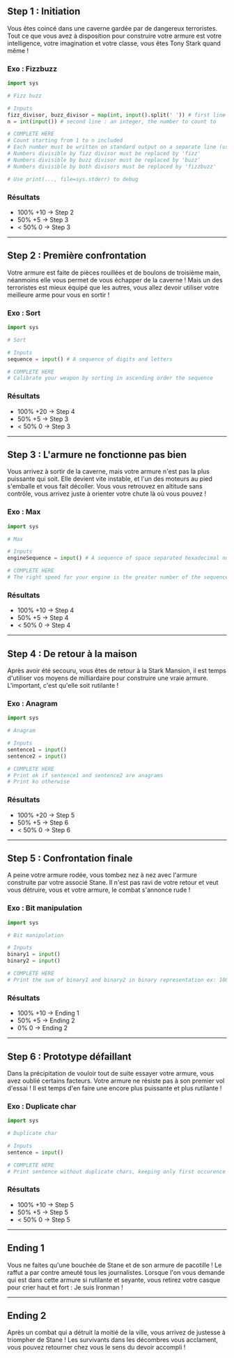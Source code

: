 ## Step 1 : Initiation

Vous êtes coincé dans une caverne gardée par de dangereux terroristes.
Tout ce que vous avez à disposition pour construire votre armure
est votre intelligence, votre imagination et votre classe,
vous êtes Tony Stark quand même !

### Exo : Fizzbuzz
```python
import sys

# Fizz buzz

# Inputs
fizz_divisor, buzz_divisor = map(int, input().split(' ')) # first line : 2 integers, the fizz divisor and the buzz divisor
n = int(input()) # second line : an integer, the number to count to

# COMPLETE HERE
# Count starting from 1 to n included
# Each number must be written on standard output on a separate line (use print)
# Numbers divisible by fizz divisor must be replaced by 'fizz'
# Numbers divisible by buzz divisor must be replaced by 'buzz'
# Numbers divisible by both divisors must be replaced by 'fizzbuzz'

# Use print(..., file=sys.stderr) to debug
```

### Résultats
- 100% +10 -> Step 2
- 50% +5 -> Step 3
- < 50% 0 -> Step 3

---

## Step 2 : Première confrontation

Votre armure est faite de pièces rouillées et de boulons de troisième main,
néanmoins elle vous permet de vous échapper de la caverne ! Mais un des terroristes
est mieux équipé que les autres, vous allez devoir utiliser votre meilleure arme
pour vous en sortir !

### Exo : Sort
```python
import sys

# Sort

# Inputs
sequence = input() # A sequence of digits and letters

# COMPLETE HERE
# Calibrate your weapon by sorting in ascending order the sequence
```

### Résultats
 - 100% +20 -> Step 4
 - 50% +5 -> Step 3
 - < 50% 0 -> Step 3

---

## Step 3 : L'armure ne fonctionne pas bien

Vous arrivez à sortir de la caverne, mais votre armure n'est pas la plus puissante qui soit.
Elle devient vite instable, et l'un des moteurs au pied s'emballe et vous fait décoller.
Vous vous retrouvez en altitude sans contrôle, vous arrivez juste à orienter votre
chute là où vous pouvez !

### Exo : Max
```python
import sys

# Max

# Inputs
engineSequence = input() # A sequence of space separated hexadecimal numbers

# COMPLETE HERE
# The right speed for your engine is the greater number of the sequence
```

### Résultats
- 100% +10 -> Step 4
- 50% +5 -> Step 4
- < 50% 0 -> Step 4

---

## Step 4 : De retour à la maison

Après avoir été secouru, vous êtes de retour à la Stark Mansion, il est temps
d'utiliser vos moyens de milliardaire pour construire une vraie armure.
L'important, c'est qu'elle soit rutilante !

### Exo : Anagram
```python
import sys

# Anagram

# Inputs
sentence1 = input()
sentence2 = input()

# COMPLETE HERE
# Print ok if sentence1 and sentence2 are anagrams
# Print ko otherwise
```

### Résultats
- 100% +20 -> Step 5
- 50% +5 -> Step 6
- < 50% 0 -> Step 6

---

## Step 5 : Confrontation finale

A peine votre armure rodée, vous tombez nez à nez avec l'armure construite
par votre associé Stane. Il n'est pas ravi de votre retour et veut vous détruire,
vous et votre armure, le combat s'annonce rude !

### Exo : Bit manipulation
```python
import sys

# Bit manipulation

# Inputs
binary1 = input()
binary2 = input()

# COMPLETE HERE
# Print the sum of binary1 and binary2 in binary representation ex: 10001001
```

### Résultats
- 100% +10 -> Ending 1
- 50% +5 -> Ending 2
- 0% 0 -> Ending 2

---

## Step 6 : Prototype défaillant

Dans la précipitation de vouloir tout de suite essayer votre armure, vous avez
oublié certains facteurs. Votre armure ne résiste pas à son premier vol d'essai !
Il est temps d'en faire une encore plus puissante et plus rutilante !

### Exo : Duplicate char
```python
import sys

# Duplicate char

# Inputs
sentence = input()

# COMPLETE HERE
# Print sentence without duplicate chars, keeping only first occurence of each char
```

### Résultats
- 100% +10 -> Step 5
- 50% +5 -> Step 5
- < 50% 0 -> Step 5

---

## Ending 1

Vous ne faites qu'une bouchée de Stane et de son armure de pacotille ! Le raffut
a par contre ameuté tous les journalistes. Lorsque l'on vous demande qui est
dans cette armure si rutilante et seyante, vous retirez votre casque pour crier
haut et fort : Je suis Ironman !

---

## Ending 2

Après un combat qui a détruit la moitié de la ville, vous arrivez de justesse à
triompher de Stane ! Les survivants dans les décombres vous acclament, vous pouvez
retourner chez vous le sens du devoir accompli !
